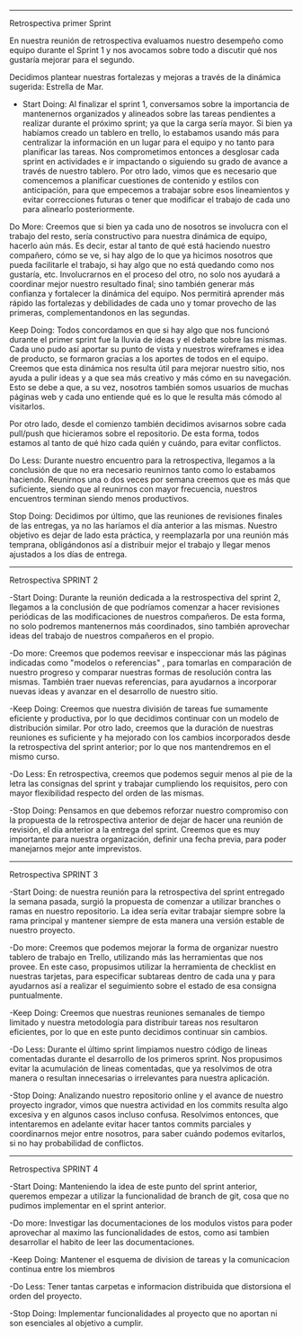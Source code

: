 -----------------------------------------------------------------------------------------------------------------------------------------------------
Retrospectiva primer Sprint

En nuestra reunión de retrospectiva evaluamos nuestro desempeño como equipo durante el Sprint 1 y nos avocamos sobre todo a discutir qué nos gustaría mejorar para el segundo.


Decidimos plantear nuestras fortalezas y mejoras a través de la dinámica sugerida: Estrella de Mar.

- Start Doing: Al finalizar el sprint 1, conversamos sobre la importancia de mantenernos organizados y alineados sobre las tareas pendientes a realizar durante el próximo sprint; ya que la carga sería mayor. Si bien ya habíamos creado un tablero en trello, lo estabamos usando más para centralizar la información en un lugar para el equipo y no tanto para planificar las tareas. Nos comprometimos entonces a desglosar cada sprint en actividades e ir impactando o siguiendo su grado de avance a través de nuestro tablero. 
Por otro lado, vimos que es necesario que comencemos a planificar cuestiones de contenido y estilos con anticipación, para que empecemos a trabajar sobre esos lineamientos y evitar correcciones futuras o tener que modificar el trabajo de cada uno para alinearlo posteriormente.

Do More: Creemos que si bien ya cada uno de nosotros se involucra con el trabajo del resto, sería constructivo para nuestra dinámica de equipo, hacerlo aún más. Es decir, estar al tanto de qué está haciendo nuestro compañero, cómo se ve, si hay algo de lo que ya hicimos nosotros que pueda facilitarle el trabajo, si hay algo que no está quedando como nos gustaría, etc. 
Involucrarnos en el proceso del otro, no solo nos ayudará a coordinar mejor nuestro resultado final; sino también generar más confianza y fortalecer la dinámica del equipo. Nos permitirá aprender más rápido las fortalezas y debilidades de cada uno y tomar provecho de las primeras, complementandonos en las segundas.

Keep Doing: Todos concordamos en que si hay algo que nos funcionó durante el primer sprint fue la lluvia de ideas y el debate sobre las mismas. Cada uno pudo así aportar su punto de vista y nuestros wireframes e idea de producto, se formaron gracias a los aportes de todos en el equipo. Creemos que esta dinámica nos resulta útil para mejorar nuestro sitio, nos ayuda a pulir ideas y a que sea más creativo y más cómo en su navegación. Esto se debe a que, a su vez, nosotros también somos usuarios de muchas páginas web y cada uno entiende qué es lo que le resulta más cómodo al visitarlos.

Por otro lado, desde el comienzo también decidimos avisarnos sobre cada pull/push que hicieramos sobre el repositorio. De esta forma, todos estamos al tanto de qué hizo cada quién y cuándo, para evitar conflictos.



Do Less: Durante nuestro encuentro para la retrospectiva, llegamos a la conclusión de que no era necesario reunirnos tanto como lo estabamos haciendo. Reunirnos una o dos veces por semana creemos que es más que suficiente, siendo que al reunirnos con mayor frecuencia, nuestros encuentros terminan siendo menos productivos.


Stop Doing: Decidimos por último, que las reuniones de revisiones finales de las entregas, ya no las haríamos el día anterior a las mismas. Nuestro objetivo es dejar de lado esta práctica, y reemplazarla por una reunión más temprana, obligándonos así a distribuir mejor el trabajo y llegar menos ajustados a los días de entrega.

-----------------------------------------------------------------------------------------------------------------------------------------------------

Retrospectiva
SPRINT 2


-Start Doing: Durante la reunión dedicada a la restrospectiva del sprint 2, llegamos a la conclusión de que podríamos comenzar a hacer revisiones periódicas de las modificaciones de nuestros compañeros. De esta forma, no solo podremos mantenernos más coordinados, sino también aprovechar ideas del trabajo de nuestros compañeros en el propio.


-Do more: Creemos que podemos reevisar e inspeccionar más las páginas indicadas como "modelos o referencias" , para tomarlas en comparación de nuestro progreso y comparar nuestras formas de resolución contra las mismas. También traer nuevas referencias, para ayudarnos a incorporar nuevas ideas y avanzar en el desarrollo de nuestro sitio.


-Keep Doing: Creemos que nuestra división de tareas fue sumamente eficiente y productiva,  por lo que decidimos continuar con un modelo de distribución similar. Por otro lado, creemos que la duración de nuestras reuniones es suficiente y ha mejorado con los cambios incorporados desde la retrospectiva del sprint anterior; por lo que nos mantendremos en el mismo curso.


-Do Less: En retrospectiva, creemos que podemos seguir menos al pie de la letra las consignas del sprint y trabajar cumpliendo los requisitos, pero con mayor flexibilidad respecto del orden de las mismas.


-Stop Doing: Pensamos en que debemos reforzar nuestro compromiso con la propuesta de la retrospectiva anterior de dejar de hacer una reunión de revisión, el día anterior a la entrega del sprint. Creemos que es muy importante para nuestra organización, definir una fecha previa, para poder manejarnos mejor ante imprevistos.



-----------------------------------------------------------------------------------------------------------------------------------------------------


Retrospectiva 
SPRINT 3


-Start Doing: de nuestra reunión para la retrospectiva del sprint entregado la semana pasada, surgió la propuesta de comenzar a utilizar branches o ramas en nuestro repositorio. La idea sería evitar trabajar siempre sobre la rama principal y mantener siempre de esta manera una versión estable de nuestro proyecto.


-Do more: Creemos que podemos mejorar la forma de organizar nuestro tablero de trabajo en Trello, utilizando más las herramientas que nos provee. En este caso, propusimos utilizar la herramienta de checklist en nuestras tarjetas, para especificar subtareas dentro de cada una y para ayudarnos así a realizar el seguimiento sobre el estado de esa consigna puntualmente.


-Keep Doing: Creemos que nuestras reuniones semanales de tiempo limitado y nuestra metodología para distribuir tareas nos resultaron eficientes, por lo que en este punto decidimos continuar sin cambios.


-Do Less: Durante el último sprint limpiamos nuestro código de lineas comentadas durante el desarrollo de los primeros sprint. Nos propusimos evitar la acumulación de lineas comentadas, que ya resolvimos de otra manera o resultan innecesarias o irrelevantes para nuestra aplicación.


-Stop Doing: Analizando nuestro repositorio online y el avance de nuestro proyecto ingrador, vimos que nuestra actividad en los commits resulta algo excesiva y en algunos casos incluso confusa. Resolvimos entonces, que intentaremos en adelante evitar hacer tantos commits parciales y coordinarnos mejor entre nosotros, para saber cuándo podemos evitarlos, si no hay probabilidad de conflictos.


-----------------------------------------------------------------------------------------------------------------------------------------------------


Retrospectiva 
SPRINT 4

-Start Doing: Manteniendo la idea de este punto del sprint anterior, queremos empezar a utilizar la funcionalidad de branch de git, cosa que no pudimos implementar en el sprint anterior.


-Do more: Investigar las documentaciones de los modulos vistos para poder aprovechar al maximo las funcionalidades de estos, como asi tambien desarrollar el habito de leer las documentaciones.


-Keep Doing: Mantener el esquema de division de tareas y la comunicacion continua entre los miembros


-Do Less: Tener tantas carpetas e informacion distribuida que distorsiona el orden del proyecto.


-Stop Doing: Implementar funcionalidades al proyecto que no aportan ni son esenciales al objetivo a cumplir.